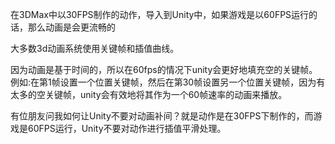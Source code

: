 在3DMax中以30FPS制作的动作，导入到Unity中，如果游戏是以60FPS运行的话，那么动画是会更流畅的

大多数3d动画系统使用关键帧和插值曲线。

因为动画是基于时间的，所以在60fps的情况下unity会更好地填充空的关键帧。例如:在第1帧设置一个位置关键帧，然后在第30帧设置另一个位置关键帧，因为有太多的空关键帧，unity会有效地将其作为一个60帧速率的动画来播放。

有位朋友问我如何让Unity不要对动画补间？就是动作是在30FPS下制作的，而游戏是60FPS运行，Unity不要对动作进行插值平滑处理。